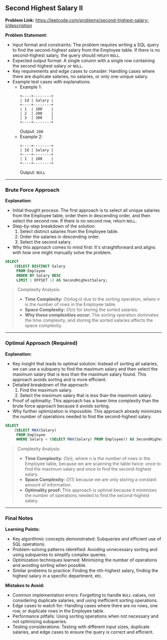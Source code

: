 ## Second Highest Salary II

**Problem Link:** https://leetcode.com/problems/second-highest-salary-ii/description

**Problem Statement:**
- Input format and constraints: The problem requires writing a SQL query to find the second-highest salary from the Employee table. If there is no second-highest salary, the query should return `NULL`.
- Expected output format: A single column with a single row containing the second-highest salary or `NULL`.
- Key requirements and edge cases to consider: Handling cases where there are duplicate salaries, no salaries, or only one unique salary.
- Example test cases with explanations:
  - Example 1: 
    ```
    +----+--------+
    | Id | Salary |
    +----+--------+
    | 1  | 100    |
    | 2  | 200    |
    | 3  | 300    |
    +----+--------+
    ```
    Output: `200`
  - Example 2: 
    ```
    +----+--------+
    | Id | Salary |
    +----+--------+
    | 1  | 100    |
    +----+--------+
    ```
    Output: `NULL`

---

### Brute Force Approach

**Explanation:**
- Initial thought process: The first approach is to select all unique salaries from the Employee table, order them in descending order, and then select the second row. If there is no second row, return `NULL`.
- Step-by-step breakdown of the solution:
  1. Select distinct salaries from the Employee table.
  2. Order the salaries in descending order.
  3. Select the second salary.
- Why this approach comes to mind first: It's straightforward and aligns with how one might manually solve the problem.

```sql
SELECT
    (SELECT DISTINCT Salary
     FROM Employee
     ORDER BY Salary DESC
     LIMIT 1 OFFSET 1) AS SecondHighestSalary;
```

> Complexity Analysis:
> - **Time Complexity:** $O(n \log n)$ due to the sorting operation, where $n$ is the number of rows in the Employee table.
> - **Space Complexity:** $O(n)$ for storing the sorted salaries.
> - **Why these complexities occur:** The sorting operation dominates the time complexity, and storing the sorted salaries affects the space complexity.

---

### Optimal Approach (Required)

**Explanation:**
- Key insight that leads to optimal solution: Instead of sorting all salaries, we can use a subquery to find the maximum salary and then select the maximum salary that is less than the maximum salary found. This approach avoids sorting and is more efficient.
- Detailed breakdown of the approach:
  1. Find the maximum salary.
  2. Select the maximum salary that is less than the maximum salary.
- Proof of optimality: This approach has a lower time complexity than the brute force approach because it avoids sorting.
- Why further optimization is impossible: This approach already minimizes the number of operations needed to find the second-highest salary.

```sql
SELECT
    (SELECT MAX(Salary)
     FROM Employee
     WHERE Salary < (SELECT MAX(Salary) FROM Employee)) AS SecondHighestSalary;
```

> Complexity Analysis:
> - **Time Complexity:** $O(n)$, where $n$ is the number of rows in the Employee table, because we are scanning the table twice: once to find the maximum salary and once to find the second-highest salary.
> - **Space Complexity:** $O(1)$ because we are only storing a constant amount of information.
> - **Optimality proof:** This approach is optimal because it minimizes the number of operations needed to find the second-highest salary.

---

### Final Notes

**Learning Points:**
- Key algorithmic concepts demonstrated: Subqueries and efficient use of SQL operations.
- Problem-solving patterns identified: Avoiding unnecessary sorting and using subqueries to simplify complex queries.
- Optimization techniques learned: Minimizing the number of operations and avoiding sorting when possible.
- Similar problems to practice: Finding the nth-highest salary, finding the highest salary in a specific department, etc.

**Mistakes to Avoid:**
- Common implementation errors: Forgetting to handle `NULL` values, not considering duplicate salaries, and using inefficient sorting operations.
- Edge cases to watch for: Handling cases where there are no rows, one row, or duplicate rows in the Employee table.
- Performance pitfalls: Using sorting operations when not necessary and not optimizing subqueries.
- Testing considerations: Testing with different input sizes, duplicate salaries, and edge cases to ensure the query is correct and efficient.